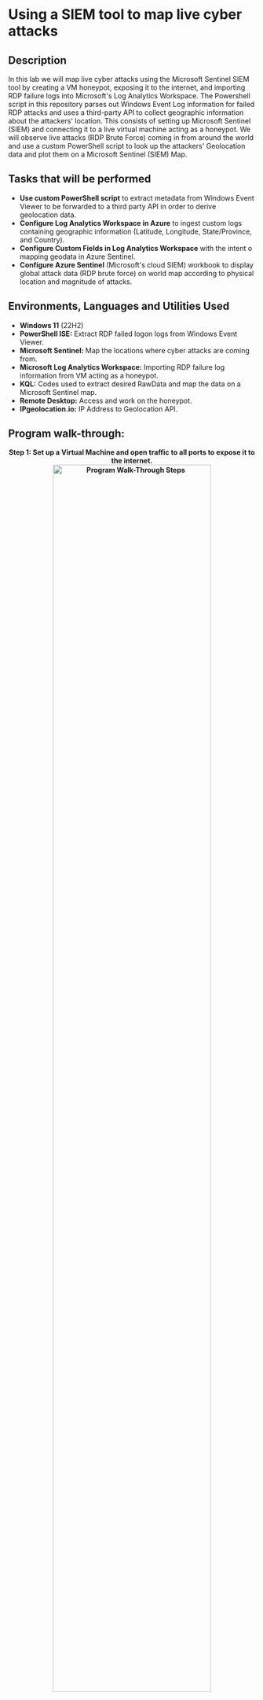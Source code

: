 <h1>Using a SIEM tool to map live cyber attacks</h1>

<h2>Description</h2>
In this lab we will map live cyber attacks using the Microsoft Sentinel SIEM tool by creating a VM honeypot, exposing it to the internet, and importing RDP failure logs into Microsoft's Log Analytics Workspace. The Powershell script in this repository parses out Windows Event Log information for failed RDP attacks and uses a third-party API to collect geographic information about the attackers' location. This consists of setting up Microsoft Sentinel (SIEM) and connecting it to a live virtual machine acting as a honeypot. We will observe live attacks (RDP Brute Force) coming in from around the world and use a custom PowerShell script to look up the attackers' Geolocation data and plot them on a Microsoft Sentinel (SIEM) Map.


<h2>Tasks that will be performed</h2>

- <b>Use custom PowerShell script</b> to extract metadata from Windows Event Viewer to be forwarded to a third party API in order to derive geolocation data.
- <b>Configure Log Analytics Workspace in Azure</b> to ingest custom logs containing geographic information (Latitude, Longitude, State/Province, and Country).
- <b>Configure Custom Fields in Log Analytics Workspace</b> with the intent o mapping geodata in Azure Sentinel.
- <b>Configure Azure Sentinel</b> (Microsoft's cloud SIEM) workbook to display global attack data (RDP brute force) on world map according to physical location and magnitude of attacks.



<h2>Environments, Languages and Utilities Used</h2>

- <b>Windows 11</b> (22H2)
- <b>PowerShell ISE:</b> Extract RDP failed logon logs from Windows Event Viewer.
- <b>Microsoft Sentinel:</b> Map the locations where cyber attacks are coming from.
- <b>Microsoft Log Analytics Workspace:</b> Importing RDP failure log information from VM acting as a honeypot.
- <b>KQL:</b> Codes used to extract desired RawData and map the data on a Microsoft Sentinel map.
- <b>Remote Desktop:</b> Access and work on the honeypot.
- <b>IPgeolocation.io:</b> IP Address to Geolocation API.



<h2>Program walk-through:</h2>

<p align="center">
<b>Step 1: Set up a Virtual Machine and open traffic to all ports to expose it to the internet. <br/>
<img src="https://i.imgur.com/igCbH9R.png" height="80%" width="80%" alt="Program Walk-Through Steps"/>
<br />
<br />
<b>Step 2: Create a Log Analytics Workspace(LAW) to ingest logs from the Virtual Machine.  <br/>
<img src="https://i.imgur.com/tJwMZdY.png" height="80%" width="80%" alt="Program Walk-Through Steps"/>
<br />
<br />
<b>Step 3: Open Microsoft Defender, turn on "CSPM", turn on "Servers", and turn off "SQL servers on machines". <br/>
<img src="https://i.imgur.com/6dpl1zP.png" height="80%" width="80%" alt="Program Walk-Through Steps"/>
<br />
<br />
<b>Step 4: Navigate to the Data Collection tab for Microsoft Defender, and ensure that the "ALL EVENTS" option is selected for event and log collection.  <br/>
<img src="https://i.imgur.com/aMONENz.png" height="80%" width="80%" alt="Program Walk-Through Steps"/>
<br />
<br />
<b>Step 5: Navigate to Log Analytics Workspace(LAW), select the "virtual machines" tab, and connect it to the VM we made.  <br/>
<img src="https://i.imgur.com/P2TfFkO.png" height="80%" width="80%" alt="Program Walk-Through Steps"/>
<br />
<br />
<b>Step 6: Open Microsoft Sentinel (the SIEM tool) and connect it to the workspace we made.  <br/>
<img src="https://i.imgur.com/AlHiMsw.png" height="80%" width="80%" alt="Program Walk-Through Steps"/>
<br />
<br />
<b>Step 7: Open the Remote Desktop and connect to the Virtual Machine (VM) Public IP address.  <br/>
<img src="https://i.imgur.com/DHFJD7u.png" height="80%" width="80%" alt="Program Walk-Through Steps"/>
<br />
<br />
<b>Step 8: Turn off Windows Defender Firewall (for domain, private, and public profiles) on the remote desktop to allow response to ICMP echo requests (meaning people can discover it on the internet faster).  <br/>
<img src="https://i.imgur.com/plDX073.png" height="80%" width="80%" alt="Program Walk-Through Steps"/>
<br />
<br />
<b>Step 9: Ping the Virtual Machines IP address using the command line on your physical computer.  <br/>
<img src="https://i.imgur.com/jtI861P.png" height="80%" width="80%" alt="Program Walk-Through Steps"/>
<br />
<br />
<b>Step 10: Retrieve the API key from IPGeoLocation.io   <br/>
<img src="https://i.imgur.com/MKbUIKl.png" height="80%" width="80%" alt="Program Walk-Through Steps"/>
<br />
<br />
<b>Step 11: Write a custom script to Windows Powershell ISE (This script looks through the system event log and grabs IP address + Geodata for all failed RDP logons), and paste the custom API key that was retrieved in step 10.  <br/>
<img src="https://i.imgur.com/HFKQubO.png" height="80%" width="80%" alt="Program Walk-Through Steps"/>
<br />
<br />
<b>Step 12: Run the PowerShell script and watch as the honeypot is attacked by threat actors from all around the world.  <br/>
<img src="https://i.imgur.com/FQGt59P.png" height="80%" width="80%" alt="Program Walk-Through Steps"/>
<br />
<br />
<b>Step 13: Copy all log data from the failed_rdp folder on the VM (collected using the Powershell script).  <br/>
<img src="https://i.imgur.com/Mmx0nHG.png" height="80%" width="80%" alt="Program Walk-Through Steps"/>
<br />
<br />
<b>Step 14: Save the log data copied during the previous step onto our ACTUAL computer (not VM) using Notepad.  <br/>
<img src="https://i.imgur.com/TXIz0vt.png" height="80%" width="80%" alt="Program Walk-Through Steps"/>
<br />
<br />
<b>Step 15: Create a custom log on Log Analytics Workspace using the log data file saved in the previous step as a collection path.  <br/>
<img src="https://i.imgur.com/qBUE0P1.png" height="80%" width="80%" alt="Program Walk-Through Steps"/>
<br />
<br />
<b>Step 16: Wait about 30 minutes for log data to load in LAW and then insert custom code to extract latitude, longitude, Source host/IP address, destination host, username, country, province or state, and timestamp.  <br/>
<img src="https://i.imgur.com/P3HfbfH.png" height="80%" width="80%" alt="Program Walk-Through Steps"/>
<br />
<br />
<b>Step 17: Open the Sentinel dashboard to see if data is present. This dashboard shows us the alerts, security events, etc from the log data we uploaded.  <br/>
<img src="https://i.imgur.com/1lDhHtK.png" height="80%" width="80%" alt="Program Walk-Through Steps"/>
<br />
<br />
<b>Step 18: Create a new workbook in Sentinel and add a log query.  <br/>
<img src="https://i.imgur.com/8FNh519.png" height="80%" width="80%" alt="Program Walk-Through Steps"/>
<br />
<br />
<b>Step 19: Write KQL code to extract and plot all information onto the workbook map.  <br/>
<img src="https://i.imgur.com/a0aEnEV.png" height="80%" width="80%" alt="Program Walk-Through Steps"/>
<br />
<br />
<b>Step 20: Watch the map and see how geodata is mapped as logons are failed by threat actors around the world. In this case, we see activity from Russia and Mexico. These results are only after one hour.  <br/>
<img src="https://i.imgur.com/dqDZ0f7.png" height="80%" width="80%" alt="Results after 1 hour"/>
<br />
<b>These are the results after 6 hours.  <br/>
<img src="https://i.imgur.com/EBuk316.png" height="80%" width="80%" alt="Results after 6 hours"/>
<br />
<br />
<b>These are the results of a separate VM honeypot I created, after 24 hours of being live and exposed to attacks
<img src="https://i.imgur.com/VbRDyj2.png" height="80%" width="80%" alt="Results after 24 hours of a seperate experiment"/>
